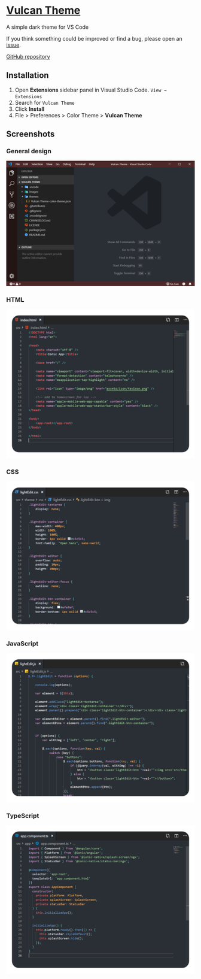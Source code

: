 # [Vulcan Theme](https://marketplace.visualstudio.com/items?itemName=TobGr.vulcan-theme)

A simple dark theme for VS Code

If you think something could be improved or find a bug, please open an [issue](https://github.com/TobGr/Vulcan-Theme/issues).

[GitHub repository](https://github.com/TobGr/Vulcan-Theme)

## Installation
1. Open **Extensions** sidebar panel in Visual Studio Code. `View → Extensions`
1. Search for `Vulcan Theme`
1. Click **Install**
1. File > Preferences > Color Theme > **Vulcan Theme**

## Screenshots

### General design
![general](images/general.PNG "general")

### HTML
![html](images/html.PNG "html")

### CSS
![css](images/css.PNG "css")

### JavaScript
![js](images/js.PNG "js")

### TypeScript
![ts](images/ts.PNG "ts")
